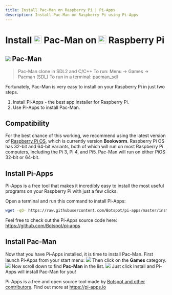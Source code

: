```yaml
---
title: Install Pac-Man on Raspberry Pi | Pi-Apps
description: Install Pac-Man on Raspberry Pi using Pi-Apps
---
```

<div class="simple-install-content content">

# Install <img src="/img/app-icons/Pac-Man/icon-64.png" height=24> Pac-Man on <img src=/img/other-icons/raspberrypi-icon.svg height=24> Raspberry Pi

## <img src="/img/app-icons/Pac-Man/icon-64.png"> Pac-Man
> Pac-Man clone in SDL2 and C/C++
> To run: Menu -> Games -> Pacman (SDL)
> To run in a terminal: pacman_sdl

Fortunately, Pac-Man is very easy to install on your Raspberry Pi in just two steps.
1. Install Pi-Apps - the best app installer for Raspberry Pi.
2. Use Pi-Apps to install Pac-Man.
</div>
<div class="simple-install-content content">

## Compatibility
For the best chance of this working, we recommend using the latest version of [Raspberry Pi OS](https://www.raspberrypi.com/software/), which is currently version **Bookworm**.
Raspberry Pi OS has 32-bit and 64-bit variants, both of which will run on most Raspberry Pi computers, including the Pi 3, Pi 4, and Pi5.
Pac-Man will run on either PiOS 32-bit or 64-bit.
</div>
<div class="simple-install-content content">

## Install Pi-Apps

Pi-Apps is a free tool that makes it incredibly easy to install the most useful programs on your Raspberry Pi with just a few clicks.

Open a terminal and run this command to install Pi-Apps:
```bash
wget -qO- https://raw.githubusercontent.com/Botspot/pi-apps/master/install | bash
```
Feel free to check out the Pi-Apps source code here: https://github.com/Botspot/pi-apps
</div>
<div class="simple-install-content content">

## Install Pac-Man

Now that you have Pi-Apps installed, it is time to install Pac-Man.
First launch Pi-Apps from your start menu:
<img src="/img/start-menu.png">
Then click on the <b>Games</b> category.
<img src="/img/category-selections/Games.png">
Now scroll down to find <b>Pac-Man</b> in the list.
<img src="/img/app-icons/Pac-Man/app-selection.png">
Just click Install and Pi-Apps will install Pac-Man for you!
</div>
<div class="simple-install-content content">

Pi-Apps is a free and open source tool made by [Botspot and other contributors](/about/#contributors). Find out more at https://pi-apps.io
</div>
